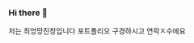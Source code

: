 ### Hi there 👋
저는 최엉망진창입니다
포트폴리오 구경하시고 연락ㅈ수에요
<!--
**ChoiHaesol/ChoiHaesol** is a ✨ _special_ ✨ repository because its `README.md` (this file) appears on your GitHub profile.
안녕하세요,,
구직중입니다,,
연락주세요,,,,
